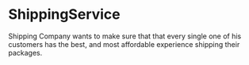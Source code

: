 # ShippingService
Shipping Company wants to make sure that that every single one of his customers has the best, and most affordable experience shipping their packages.
